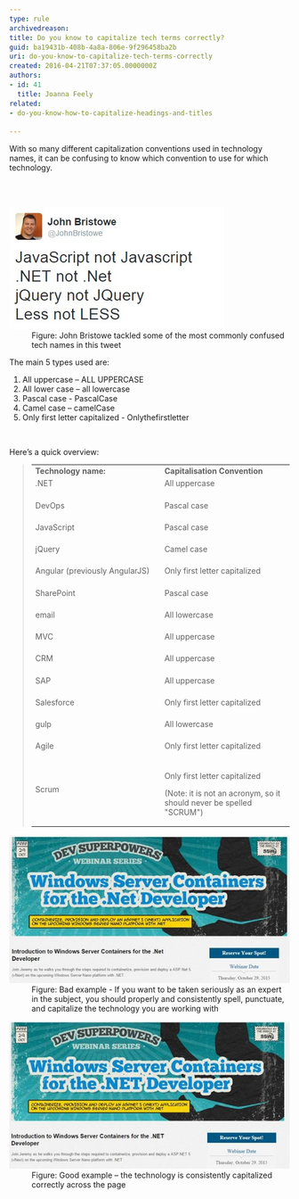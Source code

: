 ```yaml
---
type: rule
archivedreason: 
title: Do you know to capitalize tech terms correctly?
guid: ba19431b-408b-4a8a-806e-9f296458ba2b
uri: do-you-know-to-capitalize-tech-terms-correctly
created: 2016-04-21T07:37:05.0000000Z
authors:
- id: 41
  title: Joanna Feely
related:
- do-you-know-how-to-capitalize-headings-and-titles

---
```



<p>​​​​With so many different capitalization conventions used in technology names, it can be confusing to know which convention to use for which technology. <br></p>
<br><excerpt class='endintro'></excerpt><br>
<dl class="image"><dt>
      <img src="john-bristow-tweet.jpg" alt="John Bristowe tweeted corrections for some commonly mis-capitalised tech names" />
   </dt><dd>Figure: John Bristowe tackled some of the most commonly confused tech names in this tweet</dd></dl><p>The main 5 types used are:</p><ol><li>All uppercase – ALL UPPERCASE<br></li><li>All lower case – all lowercase<br></li><li>Pascal case - PascalCase 
      <br></li><li>Camel case – camelCase<br></li><li>Only first letter capitalized - Onlythefirstletter 
      <br></li></ol><div><font color="#333333">​<br></font></div><p>Here’s a quick overview:</p><blockquote class="twitter-tweet" data-lang="en"><table class="ssw15-rteTable-default" width="100%" cellspacing="0"><tbody><tr><td class="ssw15-rteTable-default" style="width:50%;"> 
               <strong>Technology name:</strong></td><td class="ssw15-rteTable-default" style="width:50%;"> 
               <strong>Capitalisation Convention</strong></td></tr><tr><td class="ssw15-rteTable-default">.NET<br><br></td><td class="ssw15-rteTable-default">All uppercase​​<br><br></td></tr><tr><td class="ssw15-rteTable-default">DevOps<br><br></td><td class="ssw15-rteTable-default">Pascal case<br>​<br></td></tr><tr><td class="ssw15-rteTable-default">​JavaScript<br><br></td><td class="ssw15-rteTable-default">Pascal case<br><br></td></tr><tr><td class="ssw15-rteTable-default">jQuery<br><br></td><td class="ssw15-rteTable-default">Camel case<br><br></td></tr><tr><td class="ssw15-rteTable-default">Angular (previously AngularJS)<br><br></td><td class="ssw15-rteTable-default">Only first letter capitalized<br><br></td></tr><tr><td class="ssw15-rteTable-default">SharePoint<br><br></td><td class="ssw15-rteTable-default">Pascal case<br><br></td></tr><tr><td class="ssw15-rteTable-default">email<br><br></td><td class="ssw15-rteTable-default">All lowercase<br><br></td></tr><tr><td class="ssw15-rteTable-default">MVC<br><br></td><td class="ssw15-rteTable-default">All uppercase<br><br></td></tr><tr><td class="ssw15-rteTable-default">CRM<br><br></td><td class="ssw15-rteTable-default">All uppercase<br><br></td></tr><tr><td class="ssw15-rteTable-default">SAP<br><br></td><td class="ssw15-rteTable-default">All uppercase<br><br></td></tr><tr><td class="ssw15-rteTable-default">Salesforce<br><br></td><td class="ssw15-rteTable-default">Only first letter capitalized<br><br></td></tr><tr><td class="ssw15-rteTable-default">gulp​<br><br></td><td class="ssw15-rteTable-default">All lowercase 
               <br>
               <br></td></tr><tr><td class="ssw15-rteTable-default">Agile<br><br></td><td class="ssw15-rteTable-default">Only first letter capitalized<br><br></td></tr><tr><td class="ssw15-rteTable-default">Scrum<br><br></td><td class="ssw15-rteTable-default"><p>Only first letter capitalized </p><p>(Note: it is not an acronym, so it should never be spelled "SCRUM")​<br></p></td></tr></tbody></table></blockquote><dl class="badImage"><dt>
      <img src="bad-example-incorrect-capitalization.jpg" alt="Bad example: This banner uses the wrong capitalization convention" /> 
   </dt><dd>Figure: Bad example - If you want to be taken seriously as an expert in the subject, you should properly and consistently spell, punctuate, and capitalize the technology you are working with</dd></dl><dl class="goodImage"><dt>
         <img src="good-example-correctly-capitalized.jpg" alt="Good example: This banner shows the correct capitalization for .NET" />
      </dt><dd>Figure: Good example – the technology is consistently capitalized correctly across the page​<br></dd></dl>


